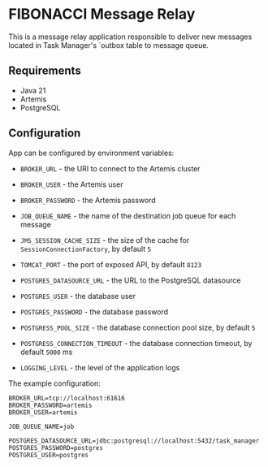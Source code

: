 # FIBONACCI Message Relay

This is a message relay application responsible to deliver new messages located in Task Manager's `outbox table to
message queue.

## Requirements

- Java 21
- Artemis
- PostgreSQL

## Configuration

App can be configured by environment variables:

- `BROKER_URL` - the URI to connect to the Artemis cluster
- `BROKER_USER` - the Artemis user
- `BROKER_PASSWORD` - the Artemis password
- `JOB_QUEUE_NAME` - the name of the destination job queue for each message
- `JMS_SESSION_CACHE_SIZE` - the size of the cache for `SessionConnectionFactory`, by default `5`


- `TOMCAT_PORT` - the port of exposed API, by default `8123`


- `POSTGRES_DATASOURCE_URL` - the URL to the PostgreSQL datasource
- `POSTGRES_USER` - the database user
- `POSTGRES_PASSWORD` - the database password
- `POSTGRESS_POOL_SIZE` - the database connection pool size, by default `5`
- `POSTGRESS_CONNECTION_TIMEOUT` - the database connection timeout, by default `5000` ms


- `LOGGING_LEVEL` - the level of the application logs

The example configuration:

```
BROKER_URL=tcp://localhost:61616
BROKER_PASSWORD=artemis
BROKER_USER=artemis

JOB_QUEUE_NAME=job

POSTGRES_DATASOURCE_URL=jdbc:postgresql://localhost:5432/task_manager
POSTGRES_PASSWORD=postgres
POSTGRES_USER=postgres
```